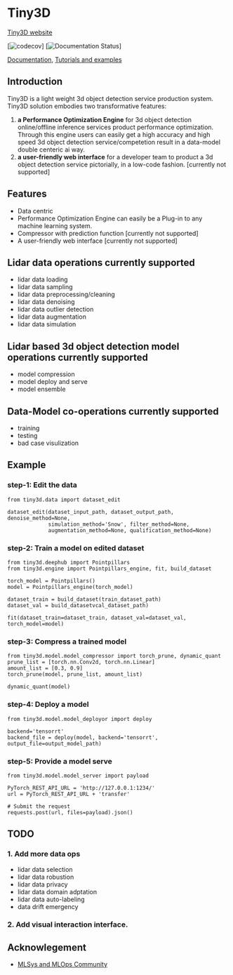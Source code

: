 # Tiny3D
[Tiny3D website](https://github.com/TinyDataML/Tiny3D)

[![codecov](https://github.com/TinyDataML/Tiny3D)]
[![Documentation Status](https://github.com/TinyDataML/Tiny3D)]

[Documentation](https://github.com/TinyDataML/Tiny3D), [Tutorials and examples](https://github.com/TinyDataML/Tiny3D)

## Introduction 
Tiny3D is a light weight 3d object detection service production system.
Tiny3D solution embodies two transformative features: 
1. **a Performance Optimization Engine** for 3d object detection online/offline inference services product performance optimization. Through this engine users can easily get a high accuracy and high speed 3d object detection service/competetion result in a data-model double centeric ai way.
2. **a user-friendly web interface** for a developer team to product a 3d object detection service pictorially, in a low-code fashion. [currently not supported]

## Features
- Data centric
- Performance Optimization Engine can easily be a Plug-in to any machine learning system.
- Compressor with prediction function  [currently not supported]
- A user-friendly web interface [currently not supported]


## Lidar data operations currently supported
- lidar data loading
- lidar data sampling
- lidar data preprocessing/cleaning
- lidar data denoising
- lidar data outlier detection
- lidar data augmentation
- lidar data simulation

## Lidar based 3d object detection model operations currently supported
- model compression
- model deploy and serve
- model ensemble

## Data-Model co-operations currently supported
- training
- testing
- bad case visulization

## Example
### step-1: Edit the data
```
from tiny3d.data import dataset_edit

dataset_edit(dataset_input_path, dataset_output_path, denoise_method=None, 
             simulation_method='Snow', filter_method=None, 
             augmentation_method=None, qualification_method=None)
```

### step-2: Train a model on edited dataset
```
from tiny3d.deephub import Pointpillars
from tiny3d.engine import Pointpillars_engine, fit, build_dataset

torch_model = Pointpillars()
model = Pointpillars_engine(torch_model)

dataset_train = build_dataset(train_dataset_path)
dataset_val = build_datasetvcal_dataset_path)

fit(dataset_train=dataset_train, dataset_val=dataset_val, torch_model=model)
```

### step-3: Compress a trained model
```
from tiny3d.model.model_compressor import torch_prune, dynamic_quant 
prune_list = [torch.nn.Conv2d, torch.nn.Linear]
amount_list = [0.3, 0.9]
torch_prune(model, prune_list, amount_list)

dynamic_quant(model)
```
### step-4: Deploy a model
```
from tiny3d.model.model_deployor import deploy 

backend='tensorrt'
backend_file = deploy(model, backend='tensorrt', output_file=output_model_path)
```
### step-5: Provide a model serve
```
from tiny3d.model.model_server import payload

PyTorch_REST_API_URL = 'http://127.0.0.1:1234/'
url = PyTorch_REST_API_URL + 'transfer'

# Submit the request
requests.post(url, files=payload).json()
```

## TODO
### 1. Add more data ops
- lidar data selection
- lidar data robustion
- lidar data privacy
- lidar data domain adptation
- lidar data auto-labeling
- data drift emergency
### 2. Add visual interaction interface.

## Acknowlegement
- [MLSys and MLOps Community](https://github.com/MLSysOps)
